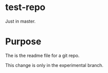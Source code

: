 test-repo
=========
Just in master.

# Purpose
The is the readme file for a git repo.

This change is only in the experimental branch.

